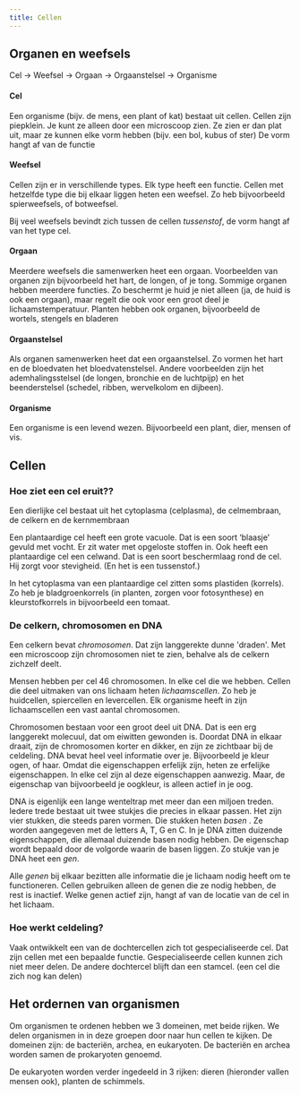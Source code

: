 ```yaml
---
title: Cellen
---
```


## Organen en weefsels

Cel -> Weefsel -> Orgaan -> Orgaanstelsel -> Organisme

#### Cel

Een organisme (bijv. de mens, een plant of kat) bestaat uit cellen. Cellen zijn piepklein. Je kunt ze alleen door een microscoop zien. Ze zien er dan plat uit, maar ze kunnen elke vorm hebben (bijv. een bol, kubus of ster) De vorm hangt af van de functie

#### Weefsel

Cellen zijn er in verschillende types. Elk type heeft een functie. Cellen met hetzelfde type die bij elkaar liggen heten een weefsel. Zo heb bijvoorbeeld spierweefsels, of botweefsel.

Bij veel weefsels bevindt zich tussen de cellen *tussenstof*, de vorm hangt af van het type cel.

#### Orgaan

Meerdere weefsels die samenwerken heet een orgaan. Voorbeelden van organen zijn bijvoorbeeld het hart, de longen, of je tong. Sommige organen hebben meerdere functies. Zo beschermt je huid je niet alleen (ja, de huid is ook een orgaan), maar regelt die ook voor een groot deel je lichaamstemperatuur. Planten hebben ook organen, bijvoorbeeld de wortels, stengels en bladeren

#### Orgaanstelsel

Als organen samenwerken heet dat een orgaanstelsel. Zo vormen het hart en de bloedvaten het bloedvatenstelsel. Andere voorbeelden zijn het ademhalingsstelsel (de longen, bronchie en de luchtpijp) en het beenderstelsel (schedel, ribben, wervelkolom en dijbeen).

#### Organisme

Een organisme is een levend wezen. Bijvoorbeeld een plant, dier, mensen of vis.

## Cellen

### Hoe ziet een cel eruit??

Een dierlijke cel bestaat uit het cytoplasma (celplasma), de celmembraan, de celkern en de kernmembraan

Een plantaardige cel heeft een grote vacuole. Dat is een soort ‘blaasje’ gevuld met vocht. Er zit water met opgeloste stoffen in. Ook heeft een plantaardige cel een celwand. Dat is een soort beschermlaag rond de cel. Hij zorgt voor stevigheid. (En het is een tussenstof.)

In het cytoplasma van een plantaardige cel zitten soms plastiden (korrels). Zo heb je bladgroenkorrels (in planten, zorgen voor fotosynthese) en kleurstofkorrels in bijvoorbeeld een tomaat.

### De celkern, chromosomen en DNA

Een celkern bevat *chromosomen*. Dat zijn langgerekte dunne 'draden'. Met een microscoop zijn chromosomen niet te zien, behalve als de celkern zichzelf deelt.

Mensen hebben per cel 46 chromosomen. In elke cel die we hebben. Cellen die deel uitmaken van ons lichaam heten *lichaamscellen*. Zo heb je huidcellen, spiercellen en levercellen. Elk organisme heeft in zijn lichaamscellen een vast aantal chromosomen.

Chromosomen bestaan voor een groot deel uit DNA. Dat is een erg langgerekt molecuul, dat om eiwitten gewonden is. Doordat DNA in elkaar draait, zijn de chromosomen korter en dikker, en zijn ze zichtbaar bij de celdeling. DNA bevat heel veel informatie over je. Bijvoorbeeld je kleur ogen, of haar. Omdat die eigenschappen erfelijk zijn, heten ze erfelijke eigenschappen. In elke cel zijn al deze eigenschappen aanwezig. Maar, de eigenschap van bijvoorbeeld je oogkleur, is alleen actief in je oog.

DNA is eigenlijk een lange wenteltrap met meer dan een miljoen treden. Iedere trede bestaat uit twee stukjes die precies in elkaar passen. Het zijn vier stukken, die steeds paren vormen. Die stukken heten *basen* . Ze worden aangegeven met de letters A, T, G en C. In je DNA zitten duizende eigenschappen, die allemaal duizende basen nodig hebben. De eigenschap wordt bepaald door de volgorde waarin de basen liggen. Zo stukje van je DNA heet een *gen*.

Alle *genen* bij elkaar bezitten alle informatie die je lichaam nodig heeft om te functioneren. Cellen gebruiken alleen de genen die ze nodig hebben, de rest is inactief. Welke genen actief zijn, hangt af van de locatie van de cel in het lichaam. 

### Hoe werkt celdeling?

Vaak ontwikkelt een van de dochtercellen zich tot gespecialiseerde cel. Dat zijn cellen met een bepaalde functie. Gespecialiseerde cellen kunnen zich niet meer delen. De andere dochtercel blijft dan een stamcel. (een cel die zich nog kan delen)

## Het ordernen van organismen

Om organismen te ordenen hebben we 3 domeinen, met beide rijken. We delen organismen in in deze groepen door naar hun cellen te kijken. De domeinen zijn: de bacteriën, archea, en eukaryoten. De bacteriën en archea worden samen de prokaryoten genoemd.

De eukaryoten worden verder ingedeeld in 3 rijken: dieren (hieronder vallen mensen ook), planten de schimmels.
